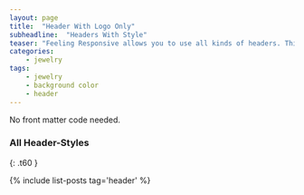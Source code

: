 ```yaml
---
layout: page
title:  "Header With Logo Only"
subheadline:  "Headers With Style"
teaser: "Feeling Responsive allows you to use all kinds of headers. This is the default mode. It shows a header just with your logo on the standard background."
categories:
    - jewelry
tags:
    - jewelry
    - background color
    - header
---
```

No front matter code needed.
<!--more-->

### All Header-Styles 
{: .t60 }

{% include list-posts tag='header' %}